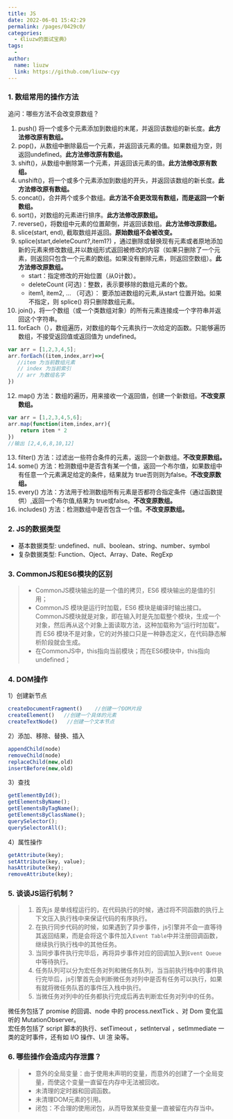 ```yaml
---
title: JS
date: 2022-06-01 15:42:29
permalink: /pages/0429c0/
categories:
  - 《liuzw的面试宝典》
tags:
  -
author:
  name: liuzw
  link: https://github.com/liuzw-cyy
---
```

### 1. 数组常用的操作方法
追问：哪些方法不会改变原数组？
1. push() 将一个或多个元素添加到数组的末尾，并返回该数组的新长度。**此方法修改原有数组。**
2. pop()，从数组中删除最后一个元素，并返回该元素的值。如果数组为空，则返回undefined。**此方法修改原有数组。**
3. shift()，从数组中删除第一个元素，并返回该元素的值。**此方法修改原有数组。**
4. unshift()，将一个或多个元素添加到数组的开头，并返回该数组的新长度。**此方法修改原有数组。**
5. concat()，合并两个或多个数组。**此方法不会更改现有数组，而是返回一个新数组。**
6. sort()，对数组的元素进行排序。**此方法修改原数组。**
7. reverse()，将数组中元素的位置颠倒，并返回该数组。**此方法修改原数组。**
8. slice(start, end), 截取数组并返回。**原始数组不会被改变。**
9. splice(start,deleteCount?,item1?) ，通过删除或替换现有元素或者原地添加新的元素来修改数组,并以数组形式返回被修改的内容（如果只删除了一个元素，则返回只包含一个元素的数组。如果没有删除元素，则返回空数组）。**此方法修改原数组。**
    * start：指定修改的开始位置（从0计数）。
    * deleteCount (可选)：整数，表示要移除的数组元素的个数。
    * item1, item2, … （可选）：
要添加进数组的元素,从start 位置开始。如果不指定，则 splice() 将只删除数组元素。
10. join()，将一个数组（或一个类数组对象）的所有元素连接成一个字符串并返回这个字符串。
11. forEach（），数组遍历，对数组的每个元素执行一次给定的函数。只能够遍历数组，不接受返回值或返回值为 undefined。
```js
var arr = [1,2,3,4,5];
arr.forEach((item,index,arr)=>{
   //item 为当前数组元素
   // index 为当前索引
   // arr 为数组名字
})
```
12. map() 方法：数组的遍历，用来接收一个返回值，创建一个新数组。**不改变原数组。**
```js
var arr = [1,2,3,4,5,6];
arr.map(function(item,index,arr){
	return item * 2
})
//输出 [2,4,6,8,10,12]
```
13. filter() 方法：过滤出一些符合条件的元素，返回一个新数组。**不改变原数组。**
14. some() 方法：检测数组中是否含有某一个值，返回一个布尔值，如果数组中有任意一个元素满足给定的条件，结果就为 true否则则为false。**不改变原数组。**
15. every() 方法：方法用于检测数组所有元素是否都符合指定条件（通过函数提供）,返回一个布尔值,结果为 true或false。**不改变原数组。**
16. includes() 方法：检测数组中是否包含一个值。**不改变原数组。**
### 2. JS的数据类型
* 基本数据类型: undefined、null、boolean、string、number、symbol
* 复杂数据类型: Function、Oject、Array、Date、RegExp

### 3. CommonJS和ES6模块的区别
> * CommonJS模块输出的是一个值的拷贝，ES6 模块输出的是值的引用；
> * CommonJS 模块是运行时加载，ES6 模块是编译时输出接口。CommonJS模块就是对象，即在输入时是先加载整个模块，生成一个对象，然后再从这个对象上面读取方法，这种加载称为“运行时加载”。而 ES6 模块不是对象，它的对外接口只是一种静态定义，在代码静态解析阶段就会生成。
> * 在CommonJS中，this指向当前模块；而在ES6模块中，this指向undefined；
### 4. DOM操作
1）创建新节点
```js
createDocumentFragment()    //创建一个DOM片段
createElement()   //创建一个具体的元素
createTextNode()   //创建一个文本节点
```
2）添加、移除、替换、插入
```js
appendChild(node)
removeChild(node)
replaceChild(new,old)
insertBefore(new,old)
```
3）查找
```js
getElementById();
getElementsByName();
getElementsByTagName();
getElementsByClassName();
querySelector();
querySelectorAll();
```
4）属性操作
```js
getAttribute(key);
setAttribute(key, value);
hasAttribute(key);
removeAttribute(key);
```
### 5. 谈谈JS运行机制？
> 1. 首先js 是单线程运行的，在代码执行的时候，通过将不同函数的执行上下文压入执行栈中来保证代码的有序执行。
> 2. 在执行同步代码的时候，如果遇到了异步事件，js引擎并不会一直等待其返回结果，而是会将这个事件加入`Event Table`中并注册回调函数，继续执行执行栈中的其他任务。
> 3. 当同步事件执行完毕后，再将异步事件对应的回调加入到`Event Queue`中等待执行。
> 4. 任务队列可以分为宏任务对列和微任务队列，当当前执行栈中的事件执行完毕后，js引擎首先会判断微任务对列中是否有任务可以执行，如果有就将微任务队首的事件压入栈中执行。
> 5. 当微任务对列中的任务都执行完成后再去判断宏任务对列中的任务。

微任务包括了 promise 的回调、node 中的 process.nextTick 、对 Dom 变化监听的 MutationObserver。\
宏任务包括了 script 脚本的执行、setTimeout ，setInterval ，setImmediate 一类的定时事件，还有如 I/O 操作、UI 渲
染等。

### 6. 哪些操作会造成内存泄露？
> * 意外的全局变量：由于使用未声明的变量，而意外的创建了一个全局变量，而使这个变量一直留在内存中无法被回收。
> * 未清理的定时器和回调函数。
> * 未清理DOM元素的引用。
> * 闭包：不合理的使用闭包，从而导致某些变量一直被留在内存当中。